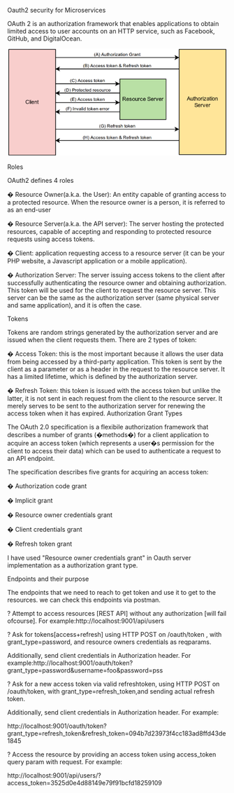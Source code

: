 
Oauth2 security for Microservices

OAuth 2 is an authorization framework that enables applications to obtain limited access to user accounts on an HTTP service, such as Facebook, GitHub, and DigitalOcean.

![alt text](https://raw.githubusercontent.com/hassan-k/Oauth2-Server/master/SM3.png)


Roles

OAuth2 defines 4 roles 

�	Resource Owner(a.k.a. the User): An entity capable of granting access to a protected resource. When the resource owner is a person, it is referred to as an end-user

�	Resource Server(a.k.a. the API server): The server hosting the protected resources, capable of accepting and responding to protected resource requests using access tokens.

�	Client: application requesting access to a resource server (it can be your PHP website, a Javascript application or a mobile application).

�	Authorization Server: The server issuing access tokens to the client after successfully authenticating the resource owner and obtaining authorization. This token will be used for the client to request the resource server. This server can be the same as the authorization server (same physical server and same application), and it is often the case.

Tokens

Tokens are random strings generated by the authorization server and are issued when the client requests them.
There are 2 types of token:

�	Access Token: this is the most important because it allows the user data from being accessed by a third-party application. This token is sent by the client as a parameter or as a header in the request to the resource server. It has a limited lifetime, which is defined by the authorization server. 

�	Refresh Token: this token is issued with the access token but unlike the latter, it is not sent in each request from the client to the resource server. It merely serves to be sent to the authorization server for renewing the access token when it has expired.
Authorization Grant Types


The OAuth 2.0 specification is a flexibile authorization framework that describes a number of grants (�methods�) for a client application to acquire an access token (which represents a user�s permission for the client to access their data) which can be used to authenticate a request to an API endpoint.

The specification describes five grants for acquiring an access token:

�	Authorization code grant

�	Implicit grant

�	Resource owner credentials grant

�	Client credentials grant

�	Refresh token grant

I have used "Resource owner credentials grant" in Oauth server implementation as a authorization grant type.

Endpoints and their purpose

The endpoints that we need to reach to get token and use it to get to the resources. we can check this endpoints via postman.

? Attempt to access resources [REST API] without any authorization [will fail ofcourse]. For example:http://localhost:9001/api/users

? Ask for tokens[access+refresh] using HTTP POST on /oauth/token , with grant_type=password, and resource owners credentials as reqparams.

Additionally, send client credentials in Authorization header. For example:http://localhost:9001/oauth/token?grant_type=password&username=foo&password=pss

? Ask for a new access token via valid refreshtoken, using HTTP POST on /oauth/token, with grant_type=refresh_token,and sending actual refresh token.

Additionally, send client credentials in Authorization header. For example:

http://localhost:9001/oauth/token?grant_type=refresh_token&refresh_token=094b7d23973f4cc183ad8ffd43de1845

? Access the resource by providing an access token using access_token query param with request. For example:

http://localhost:9001/api/users/?access_token=3525d0e4d88149e79f91bcfd18259109
